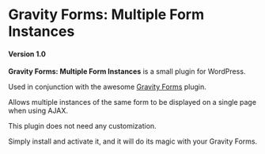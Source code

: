 Gravity Forms: Multiple Form Instances
=====================================

#### Version 1.0

**Gravity Forms: Multiple Form Instances** is a small plugin for WordPress.

Used in conjunction with the awesome [Gravity Forms](http://www.gravityforms.com/) plugin.

Allows multiple instances of the same form to be displayed on a single page when using AJAX.

This plugin does not need any customization. 

Simply install and activate it, and it will do its magic with your Gravity Forms.